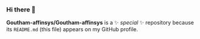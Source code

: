 
### Hi there 👋


**Goutham-affinsys/Goutham-affinsys** is a ✨ _special_ ✨ repository because its `README.md` (this file) appears on my GitHub profile.
<!---
Here are some ideas to get you started:

- 🔭 I’m currently working on ...
- 🌱 I’m currently learning ...
- 👯 I’m looking to collaborate on ...
- 🤔 I’m looking for help with ...
- 💬 Ask me about ...
- 📫 How to reach me: ...
- 😄 Pronouns: ...
- ⚡ Fun fact: ...
--->
